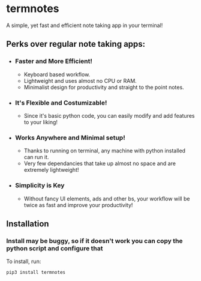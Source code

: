 # termnotes
A simple, yet fast and efficient note taking app in your terminal!

## Perks over regular note taking apps:

- ### Faster and More Efficient!
  - Keyboard based workflow.
  - Lightweight and uses almost no CPU or RAM.
  - Minimalist design for productivity and straight to the point notes.

- ### It's Flexible and Costumizable!
  - Since it's basic python code, you can easily modify and add features to your liking!

- ### Works Anywhere and Minimal setup!
  - Thanks to running on terminal, any machine with python installed can run it.
  - Very few dependancies that take up almost no space and are extremely lightweight!

- ### Simplicity is Key
  - Without fancy UI elements, ads and other bs, your workflow will be twice as fast and improve your productivity!

## Installation
### Install may be buggy, so if it doesn't work you can copy the python script and configure that
To install, run:

```bash
pip3 install termnotes
